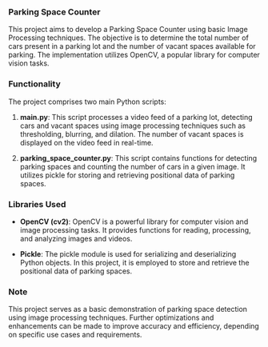 ### Parking Space Counter

This project aims to develop a Parking Space Counter using basic Image Processing techniques. The objective is to determine the total number of cars present in a parking lot and the number of vacant spaces available for parking. The implementation utilizes OpenCV, a popular library for computer vision tasks.

### Functionality

The project comprises two main Python scripts:

1. **main.py**: This script processes a video feed of a parking lot, detecting cars and vacant spaces using image processing techniques such as thresholding, blurring, and dilation. The number of vacant spaces is displayed on the video feed in real-time.

2. **parking_space_counter.py**: This script contains functions for detecting parking spaces and counting the number of cars in a given image. It utilizes pickle for storing and retrieving positional data of parking spaces.

### Libraries Used

- **OpenCV (cv2)**: OpenCV is a powerful library for computer vision and image processing tasks. It provides functions for reading, processing, and analyzing images and videos.

- **Pickle**: The pickle module is used for serializing and deserializing Python objects. In this project, it is employed to store and retrieve the positional data of parking spaces.

### Note

This project serves as a basic demonstration of parking space detection using image processing techniques. Further optimizations and enhancements can be made to improve accuracy and efficiency, depending on specific use cases and requirements.

